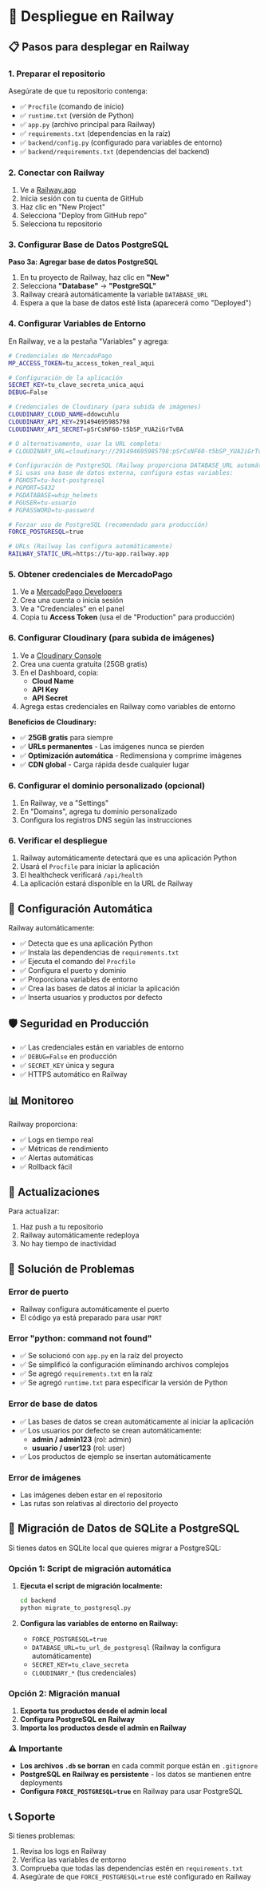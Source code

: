 # 🚀 Despliegue en Railway

## 📋 Pasos para desplegar en Railway

### 1. Preparar el repositorio

Asegúrate de que tu repositorio contenga:
- ✅ `Procfile` (comando de inicio)
- ✅ `runtime.txt` (versión de Python)
- ✅ `app.py` (archivo principal para Railway)
- ✅ `requirements.txt` (dependencias en la raíz)
- ✅ `backend/config.py` (configurado para variables de entorno)
- ✅ `backend/requirements.txt` (dependencias del backend)

### 2. Conectar con Railway

1. Ve a [Railway.app](https://railway.app)
2. Inicia sesión con tu cuenta de GitHub
3. Haz clic en "New Project"
4. Selecciona "Deploy from GitHub repo"
5. Selecciona tu repositorio

### 3. Configurar Base de Datos PostgreSQL

**Paso 3a: Agregar base de datos PostgreSQL**
1. En tu proyecto de Railway, haz clic en **"New"**
2. Selecciona **"Database"** → **"PostgreSQL"**
3. Railway creará automáticamente la variable `DATABASE_URL`
4. Espera a que la base de datos esté lista (aparecerá como "Deployed")

### 4. Configurar Variables de Entorno

En Railway, ve a la pestaña "Variables" y agrega:

```bash
# Credenciales de MercadoPago
MP_ACCESS_TOKEN=tu_access_token_real_aqui

# Configuración de la aplicación
SECRET_KEY=tu_clave_secreta_unica_aqui
DEBUG=False

# Credenciales de Cloudinary (para subida de imágenes)
CLOUDINARY_CLOUD_NAME=ddowcuhlu
CLOUDINARY_API_KEY=291494695985798
CLOUDINARY_API_SECRET=pSrCsNF60-t5bSP_YUA2iGrTvBA

# O alternativamente, usar la URL completa:
# CLOUDINARY_URL=cloudinary://291494695985798:pSrCsNF60-t5bSP_YUA2iGrTvBA@ddowcuhlu

# Configuración de PostgreSQL (Railway proporciona DATABASE_URL automáticamente)
# Si usas una base de datos externa, configura estas variables:
# PGHOST=tu-host-postgresql
# PGPORT=5432
# PGDATABASE=whip_helmets
# PGUSER=tu-usuario
# PGPASSWORD=tu-password

# Forzar uso de PostgreSQL (recomendado para producción)
FORCE_POSTGRESQL=true

# URLs (Railway las configura automáticamente)
RAILWAY_STATIC_URL=https://tu-app.railway.app
```

### 5. Obtener credenciales de MercadoPago

1. Ve a [MercadoPago Developers](https://www.mercadopago.com.ar/developers/panel/credentials)
2. Crea una cuenta o inicia sesión
3. Ve a "Credenciales" en el panel
4. Copia tu **Access Token** (usa el de "Production" para producción)

### 6. Configurar Cloudinary (para subida de imágenes)

1. Ve a [Cloudinary Console](https://cloudinary.com/console)
2. Crea una cuenta gratuita (25GB gratis)
3. En el Dashboard, copia:
   - **Cloud Name**
   - **API Key**
   - **API Secret**
4. Agrega estas credenciales en Railway como variables de entorno

**Beneficios de Cloudinary:**
- ✅ **25GB gratis** para siempre
- ✅ **URLs permanentes** - Las imágenes nunca se pierden
- ✅ **Optimización automática** - Redimensiona y comprime imágenes
- ✅ **CDN global** - Carga rápida desde cualquier lugar

### 6. Configurar el dominio personalizado (opcional)

1. En Railway, ve a "Settings"
2. En "Domains", agrega tu dominio personalizado
3. Configura los registros DNS según las instrucciones

### 6. Verificar el despliegue

1. Railway automáticamente detectará que es una aplicación Python
2. Usará el `Procfile` para iniciar la aplicación
3. El healthcheck verificará `/api/health`
4. La aplicación estará disponible en la URL de Railway

## 🔧 Configuración Automática

Railway automáticamente:
- ✅ Detecta que es una aplicación Python
- ✅ Instala las dependencias de `requirements.txt`
- ✅ Ejecuta el comando del `Procfile`
- ✅ Configura el puerto y dominio
- ✅ Proporciona variables de entorno
- ✅ Crea las bases de datos al iniciar la aplicación
- ✅ Inserta usuarios y productos por defecto

## 🛡️ Seguridad en Producción

- ✅ Las credenciales están en variables de entorno
- ✅ `DEBUG=False` en producción
- ✅ `SECRET_KEY` única y segura
- ✅ HTTPS automático en Railway

## 📊 Monitoreo

Railway proporciona:
- ✅ Logs en tiempo real
- ✅ Métricas de rendimiento
- ✅ Alertas automáticas
- ✅ Rollback fácil

## 🔄 Actualizaciones

Para actualizar:
1. Haz push a tu repositorio
2. Railway automáticamente redeploya
3. No hay tiempo de inactividad

## 🐛 Solución de Problemas

### Error de puerto
- Railway configura automáticamente el puerto
- El código ya está preparado para usar `PORT`

### Error "python: command not found"
- ✅ Se solucionó con `app.py` en la raíz del proyecto
- ✅ Se simplificó la configuración eliminando archivos complejos
- ✅ Se agregó `requirements.txt` en la raíz
- ✅ Se agregó `runtime.txt` para especificar la versión de Python

### Error de base de datos
- ✅ Las bases de datos se crean automáticamente al iniciar la aplicación
- ✅ Los usuarios por defecto se crean automáticamente:
  - **admin / admin123** (rol: admin)
  - **usuario / user123** (rol: user)
- ✅ Los productos de ejemplo se insertan automáticamente

### Error de imágenes
- Las imágenes deben estar en el repositorio
- Las rutas son relativas al directorio del proyecto

## 🔄 Migración de Datos de SQLite a PostgreSQL

Si tienes datos en SQLite local que quieres migrar a PostgreSQL:

### Opción 1: Script de migración automática
1. **Ejecuta el script de migración localmente:**
   ```bash
   cd backend
   python migrate_to_postgresql.py
   ```

2. **Configura las variables de entorno en Railway:**
   - `FORCE_POSTGRESQL=true`
   - `DATABASE_URL=tu_url_de_postgresql` (Railway la configura automáticamente)
   - `SECRET_KEY=tu_clave_secreta`
   - `CLOUDINARY_*` (tus credenciales)

### Opción 2: Migración manual
1. **Exporta tus productos desde el admin local**
2. **Configura PostgreSQL en Railway**
3. **Importa los productos desde el admin en Railway**

### ⚠️ Importante
- **Los archivos `.db` se borran** en cada commit porque están en `.gitignore`
- **PostgreSQL en Railway es persistente** - los datos se mantienen entre deployments
- **Configura `FORCE_POSTGRESQL=true`** en Railway para usar PostgreSQL

## 📞 Soporte

Si tienes problemas:
1. Revisa los logs en Railway
2. Verifica las variables de entorno
3. Comprueba que todas las dependencias estén en `requirements.txt`
4. Asegúrate de que `FORCE_POSTGRESQL=true` esté configurado en Railway
